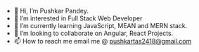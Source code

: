 - 👋 Hi, I’m Pushkar Pandey.
- 👀 I’m interested in Full Stack Web Developer
- 🌱 I’m currently learning JavaScript, MEAN and MERN stack.
- 💞️ I’m looking to collaborate on Angular, React Projects.
- 📫 How to reach me email me @ pushkartas2418@gmail.com

<!---
astro-19/astro-19 is a ✨ special ✨ repository because its `README.md` (this file) appears on your GitHub profile.
You can click the Preview link to take a look at your changes.
--->
